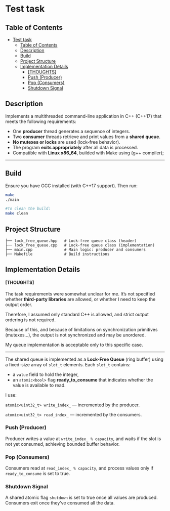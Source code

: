 # Test task

## Table of Contents
- [Test task](#test-task)
  - [Table of Contents](#table-of-contents)
  - [Description](#description)
  - [Build](#build)
  - [Project Structure](#project-structure)
  - [Implementation Details](#implementation-details)
      - [\[THOUGHTS\]](#thoughts)
    - [Push (Producer)](#push-producer)
    - [Pop (Consumers)](#pop-consumers)
    - [Shutdown Signal](#shutdown-signal)

##  Description

Implements a multithreaded command-line application in C++ (C++17) that meets the following requirements:

- One **producer** thread generates a sequence of integers.
- Two **consumer** threads retrieve and print values from a **shared queue**.
- **No mutexes or locks** are used (lock-free behavior).
- The program **exits appropriately** after all data is processed.
- Compatible with **Linux x86_64**, builded with Make using (g++ compiler);

---

## Build

Ensure you have GCC installed (with C++17 support). Then run:
```bash
make
./main
```
```bash
#To clean the build:
make clean
```

## Project Structure
```
├── lock_free_queue.hpp   # Lock-free queue class (header)
├── lock_free_queue.cpp   # Lock-free queue class (implementation)
├── main.cpp              # Main logic: producer and consumers
├── Makefile              # Build instructions
```

## Implementation Details
####  [THOUGHTS]

The task requirements were somewhat unclear for me. It’s not specified whether **third-party libraries** are allowed, or whether I need to keep the output order.

Therefore, I assumed only standard C++ is allowed, and strict output ordering is not required.

Because of this, and because of limitations on synchronization primitives (mutexes...), the output is not synchronized and may be unordered.

My queue implementation is acceptable only to this specific case.

---
The shared queue is implemented as a **Lock-Free Queue** (ring buffer) using a fixed-size array of ```slot_t``` elements. Each ```slot_t``` contains:
- a ```value``` field to hold the integer,
- an ```atomic<bool>``` flag **ready_to_consume** that indicates whether the value is available to read.

I use:

```atomic<uint32_t> write_index_``` — incremented by the producer.

```atomic<uint32_t> read_index_``` — incremented by the consumers.

### Push (Producer)
Producer writes a value at ```write_index_ % capacity```, and waits if the slot is not yet consumed, achieving bounded buffer behavior.

### Pop (Consumers)
Consumers read at ```read_index_ % capacity```, and process values only if ```ready_to_consume``` is set to true.

### Shutdown Signal
A shared atomic flag ```shutdown``` is set to true once all values are produced. Consumers exit once they’ve consumed all the data.